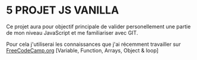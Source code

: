 # 5 PROJET JS VANILLA


Ce projet aura pour objectif principale de valider personellement une partie de mon niveau JavaScript et me familiariser avec GIT.

Pour cela j'utiliserai les connaissances que j'ai récemment travailler sur [FreeCodeCamp.org]([https://www.freecodecamp.org/]) [Variable, Function, Arrays, Object & loop]
 
